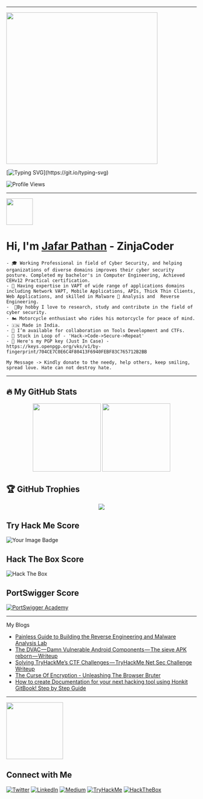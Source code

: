 

<!--
**jafar-pathan/jafar-pathan** is a ✨ _special_ ✨ repository because its `README.md` (this file) appears on your GitHub profile.

Here are some ideas to get you started:

- 🔭 I’m currently working on ...
- 🌱 I’m currently learning ...
- 👯 I’m looking to collaborate on ...
- 🤔 I’m looking for help with ...
- 💬 Ask me about ...
- 📫 How to reach me: ...
- 😄 Pronouns: ...
- ⚡ Fun fact: ...
-->

---
<img src="https://raw.githubusercontent.com/zinja-coder/zinja-coder/main/neon-Zinja%20Coder.gif" widht="600px;" height="400px" align="center;"/>

[![Typing SVG](https://readme-typing-svg.herokuapp.com?color=00ff00&lines=Who+is+Jafar+Pathan?;A+Computer+Engineering+Student;Proud+to+be+Indian+🇮🇳;A+CyberSecurity+Enthusiast;Cyber+Security+Researcher;CTF+Player;Exploit+Artist;Ethical+Hacking+Related+Content+Creator;Penetrations+Tester;)](https://git.io/typing-svg)

![Profile Views](https://komarev.com/ghpvc/?username=your-username&color=blue)

---
<img src = "https://raw.githubusercontent.com/MartinHeinz/MartinHeinz/master/wave.gif" width = 70px>

# Hi, I'm [Jafar Pathan]("https://www.jafarpathan.com/") - ZinjaCoder
```
- 🎓 Working Professional in field of Cyber Security, and helping organizations of diverse domains improves their cyber security posture. Completed my bachelor's in Computer Engineering, Achieved CEHv12 Practical certification.
- 🥷 Having expertise in VAPT of wide range of applications domains 
including Network VAPT, Mobile Applications, APIs, Thick Thin Clients, 
Web Applications, and skilled in Malware 🐞 Analysis and  Reverse 
Engineering.
-  🔭By hobby I love to research, study and contribute in the field of cyber security.
- 🏍️ Motorcycle enthusiast who rides his motorcycle for peace of mind.
- 🇮🇳 Made in India.
- 🤝 I’m available for collaboration on Tools Development and CTFs.
- 🎯 Stuck in Loop of - 'Hack->Code->Secure->Repeat'
- 🔑 Here's my PGP key (Just In Case) - https://keys.openpgp.org/vks/v1/by-fingerprint/704CE7C0E6C4F80413F6940FEBF83C765712B2BB

My Message -> Kindly donate to the needy, help others, keep smiling, spread love. Hate can not destroy hate.
```

---

## 🔥 My GitHub Stats  
<div align="center">
  <img height="180em" src="https://github-readme-stats.vercel.app/api?username=zinja-coder&show_icons=true&theme=tokyonight&count_private=true" />
  <img height="180em" src="https://github-readme-streak-stats.herokuapp.com/?user=zinja-coder&theme=tokyonight" />
</div>

## 🏆 GitHub Trophies  
<div align="center">
  <img src="https://github-profile-trophy.vercel.app/?username=zinja-coder&theme=dracula&margin-w=15&row=1&column=7"/>
</div>

## Try Hack Me Score
<img src="https://tryhackme-badges.s3.amazonaws.com/ZinjaCoder.png" alt="Your Image Badge"/>

## Hack The Box Score
![Hack The Box](http://www.hackthebox.eu/badge/image/1123401)

## PortSwigger Score
[![PortSwigger Academy](https://img.shields.io/badge/PortSwigger-Security%20Labs-orange?style=flat&logo=burp-suite&logoColor=white)](https://portswigger.net/web-security/profile/JafarPathan)

---

My Blogs
<!-- BLOG-POST-LIST:START -->
- [Painless Guide to Building the Reverse Engineering and Malware Analysis Lab](https://medium.com/@jafarpathan/painless-guide-to-building-the-ultimate-reverse-engineering-and-malware-analysis-lab-d1c8f7b20594?source=rss-d2820fbdb0f------2)
- [The DVAC — Damn Vulnerable Android Components — The sieve APK reborn — Writeup](https://medium.com/@jafarpathan/the-dvac-damn-vulnerable-android-components-the-sieve-apk-reborn-writeup-e096600ec27d?source=rss-d2820fbdb0f------2)
- [Solving TryHackMe’s CTF Challenges — TryHackMe Net Sec Challenge Writeup](https://medium.com/@jafarpathan/solving-tryhackmes-ctf-challenges-tryhackme-net-sec-challenge-writeup-b138afa69641?source=rss-d2820fbdb0f------2)
- [The Curse Of Encryption - Unleashing The Browser Bruter](https://medium.com/@jafarpathan/the-curse-of-encryption-unleashing-the-browser-bruter-aa43384700cf?source=rss-d2820fbdb0f------2)
- [How to create Documentation for your next hacking tool using Honkit GitBook! Step by Step Guide](https://medium.com/@jafarpathan/how-to-create-documentation-for-your-next-hacking-tool-using-honkit-gitbook-step-by-step-guide-7e18dd863586?source=rss-d2820fbdb0f------2)
<!-- BLOG-POST-LIST:END -->

---
<img src='https://raw.githubusercontent.com/ShahriarShafin/ShahriarShafin/main/Assets/handshake.gif' width="150px">

## Connect with Me
[![Twitter](https://img.shields.io/badge/Twitter-@zinja_coder-1DA1F2?style=flat&logo=twitter&logoColor=white)](https://twitter.com/zinja_coder)
[![LinkedIn](https://img.shields.io/badge/LinkedIn-jafar%20pathan-0077B5?style=flat&logo=linkedin)](https://linkedin.com/in/jafar-pathan)
[![Medium](https://img.shields.io/badge/Medium-JafarPathan-black?style=flat&logo=medium)](https://medium.com/@jafarpathan)
[![TryHackMe](https://img.shields.io/badge/TryHackMe-ZinjaCoder-green?style=flat&logo=tryhackme)](https://tryhackme.com/p/ZinjaCoder)
[![HackTheBox](https://img.shields.io/badge/Hack%20The%20Box-ZinjaCoder)](https://app.hackthebox.com/profile/1123401)

